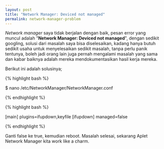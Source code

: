 ```yaml
---
layout: post
title: "Network Manager: Deviced not managed"
permalink: network-manager-problem
---
```


*Network manager* saya tidak berjalan dengan baik, pesan error yang muncul adalah "**Network Manager: Deviced not managed**", dengan sedikit googling, solusi dari masalah saya bisa diselesaikan, kadang hanya butuh sedikit usaha untuk menyelesaikan sedikit masalah, tanpa perlu panik tentunya, boleh jadi orang lain juga pernah mengalami masalah yang sama dan kabar baiknya adalah mereka mendokumentasikan hasil kerja mereka.

Berikut ini adalah solusinya;

{% highlight bash %}

$ nano /etc/NetworkManager/NetworkManager.conf

{% endhighlight %}

{% highlight bash %}

[main]
plugins=ifupdown,keyfile
[ifupdown]
managed=false

{% endhighlight %}

Ganti false ke true, kemudian reboot. Masalah selesai, sekarang Aplet Network Manager kita work like a charm.
